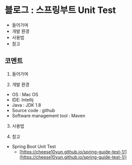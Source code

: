 # 블로그 : 스프링부트 Unit Test
* 들어가며
* 개발 환경
* 사용법
* 참고

**코멘트**
-

1. 들어가며

2. 개발 환경

* OS : Mac OS
* IDE: Intellij
* Java : JDK 1.8
* Source code : github
* Software management tool : Maven

3. 사용법

4. 참고

* Spring Boot Unit Test
	* [https://cheese10yun.github.io/spring-guide-test-1/](https://cheese10yun.github.io/spring-guide-test-1/)
